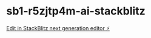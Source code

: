 # sb1-r5zjtp4m-ai-stackblitz

[Edit in StackBlitz next generation editor ⚡️](https://stackblitz.com/~/github.com/erkanisotec/sb1-r5zjtp4m-ai-stackblitz)